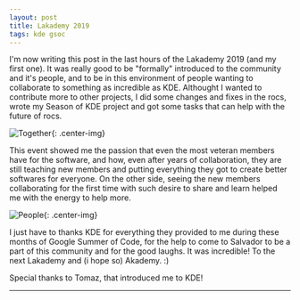```yaml
---
layout: post
title: Lakademy 2019
tags: kde gsoc
---
```


I'm now writing this post in the last hours of the Lakademy 2019 (and my first one).
It was really good to be "formally" introduced to the community and it's people, and
to be in this environment of people wanting to collaborate to something as incredible
as KDE. Althought I wanted to contribute more to other projects, I did some changes
and fixes in the rocs, wrote my Season of KDE project and got some tasks that can
help with the future of rocs.

![Together]({{site.url}}/assets/together.jpeg "Together"){: .center-img}

This event showed me the passion that even the most veteran members have for the 
software, and how, even after years of collaboration, they are still teaching new 
members and putting everything they got to create better softwares for everyone.
On the other side, seeing the new members collaborating for the first time with such
desire to share and learn helped me with the energy to help more.

![People]({{site.url}}/assets/people.jpg "People"){: .center-img}

I just have to thanks KDE for everything they provided to me during these
months of Google Summer of Code, for the help to come to Salvador to be a part of 
this community and for the good laughs. It was incredible! To the next Lakademy and
(i hope so) Akademy. :)

Special thanks to Tomaz, that introduced me to KDE!

---
